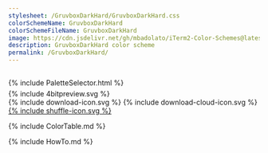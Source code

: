 ```yaml
---
stylesheet: /GruvboxDarkHard/GruvboxDarkHard.css
colorSchemeName: GruvboxDarkHard
colorSchemeFileName: GruvboxDarkHard
image: https://cdn.jsdelivr.net/gh/mbadolato/iTerm2-Color-Schemes@latest/screenshots/GruvboxDarkHard.png
description: GruvboxDarkHard color scheme
permalink: /GruvboxDarkHard/
---
```


<h2 style='text-align:center'>
    <a id='colorSchemeNameLink' href='#'>
        <span class='ColorSchemeFileName'></span>
    </a>
</h2>

<div class='centeredText' style='margin-bottom:1%'>
{% include PaletteSelector.html %}
</div>

<div class='centeredText'>
{% include 4bitpreview.svg %}
</div>

<div class='centeredText'>
    <a id='downloadSchemeLink' class='padded'>
{% include download-icon.svg %}
    </a>
    <a id='cdnSchemeLink' class='padded'>
{% include download-cloud-icon.svg %}
    </a>
    <a id='feelingLucky' href="javascript:feelingLucky(document.getElementById('themeSelector'))" class='padded'>
{% include shuffle-icon.svg %}
    </a>    
</div>

{% include ColorTable.md %}

{% include HowTo.md %}

